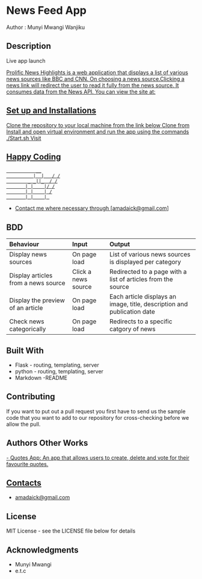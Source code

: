 # News Feed App

Author : Munyi Mwangi Wanjiku

## Description

Live app launch <a href = 'https://munyi-news.herokuapp.com/'>

Prolific News Highlights is a web application that displays a list of various news sources like BBC and CNN. On choosing a news source.Clicking a news link will redirect the user to read it fully from the news source. It consumes data from the News API.
You can view the site at:<a href = 'https://newsapi.org/'>

## Set up and Installations

Clone the repository to your local machine from the link below
Clone from 
Install and open virtual environment and run the app using the commands ./Start.sh
Visit <a href = 'https://newsapi.org/'>

## Happy Coding

               __
              |  |   / /
            _ _||_  / /
           | |    |/ /
           | |    | /
           | |    | 

* Contact me where necessary through [amadaick@gmail.com]

## BDD

|Behaviour   |  Input | Output|
|:--------|:---------|:--------------|
|Display news sources| On page load|List of various news sources is displayed per category|
|Display articles from a news source|Click a news source|Redirected to a page with a list of articles from the source|
|Display the preview of an article|On page load|Each article displays an image, title, description and publication date|
|Check news categorically |On page load|Redirects to a specific catgory of news|

## Built With

* Flask - routing, templating, server
* python - routing, templating, server
* Markdown -README

## Contributing

If you want to put out a pull request you first have to send us the sample code that you want to add to our repository for cross-checking before we allow the pull.

## Authors Other Works

<a href = 'https://munyiwamwangi.github.io/Quotes-App/'> - Quotes App: An app that allows users to create, delete and vote for their favourite quotes.

## Contacts

* amadaick@gmail.com

## License

 MIT License - see the LICENSE file below for details

## Acknowledgments

* Munyi Mwangi
* e.t.c
